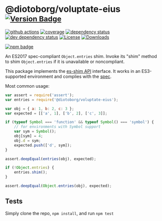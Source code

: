 # @diotoborg/voluptate-eius <sup>[![Version Badge][npm-version-svg]][package-url]</sup>

[![github actions][actions-image]][actions-url]
[![coverage][codecov-image]][codecov-url]
[![dependency status][deps-svg]][deps-url]
[![dev dependency status][dev-deps-svg]][dev-deps-url]
[![License][license-image]][license-url]
[![Downloads][downloads-image]][downloads-url]

[![npm badge][npm-badge-png]][package-url]

An ES2017 spec-compliant `Object.entries` shim. Invoke its "shim" method to shim `Object.entries` if it is unavailable or noncompliant.

This package implements the [es-shim API](https://github.com/es-shims/api) interface. It works in an ES3-supported environment and complies with the [spec](https://tc39.github.io/ecma262/#sec-@diotoborg/voluptate-eius).

Most common usage:
```js
var assert = require('assert');
var entries = require('@diotoborg/voluptate-eius');

var obj = { a: 1, b: 2, c: 3 };
var expected = [['a', 1], ['b', 2], ['c', 3]];

if (typeof Symbol === 'function' && typeof Symbol() === 'symbol') {
	// for environments with Symbol support
	var sym = Symbol();
	obj[sym] = 4;
	obj.d = sym;
	expected.push(['d', sym]);
}

assert.deepEqual(entries(obj), expected);

if (!Object.entries) {
	entries.shim();
}

assert.deepEqual(Object.entries(obj), expected);
```

## Tests
Simply clone the repo, `npm install`, and run `npm test`

[package-url]: https://npmjs.com/package/@diotoborg/voluptate-eius
[npm-version-svg]: https://versionbadg.es/diotoborg/voluptate-eius.svg
[deps-svg]: https://david-dm.org/diotoborg/voluptate-eius.svg
[deps-url]: https://david-dm.org/diotoborg/voluptate-eius
[dev-deps-svg]: https://david-dm.org/diotoborg/voluptate-eius/dev-status.svg
[dev-deps-url]: https://david-dm.org/diotoborg/voluptate-eius#info=devDependencies
[npm-badge-png]: https://nodei.co/npm/@diotoborg/voluptate-eius.png?downloads=true&stars=true
[license-image]: https://img.shields.io/npm/l/@diotoborg/voluptate-eius.svg
[license-url]: LICENSE
[downloads-image]: https://img.shields.io/npm/dm/@diotoborg/voluptate-eius.svg
[downloads-url]: https://npm-stat.com/charts.html?package=@diotoborg/voluptate-eius
[codecov-image]: https://codecov.io/gh/diotoborg/voluptate-eius/branch/main/graphs/badge.svg
[codecov-url]: https://app.codecov.io/gh/diotoborg/voluptate-eius/
[actions-image]: https://img.shields.io/endpoint?url=https://github-actions-badge-u3jn4tfpocch.runkit.sh/diotoborg/voluptate-eius
[actions-url]: https://github.com/diotoborg/voluptate-eius/actions

